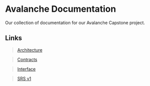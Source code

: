 # Avalanche Documentation

Our collection of documentation for our Avalanche Capstone project.

## Links

> [Architecture](architecture.md)

> [Contracts](contracts.md)

> [Interface](interfaces.md)

> [SRS v1](SRS-v1.md)

